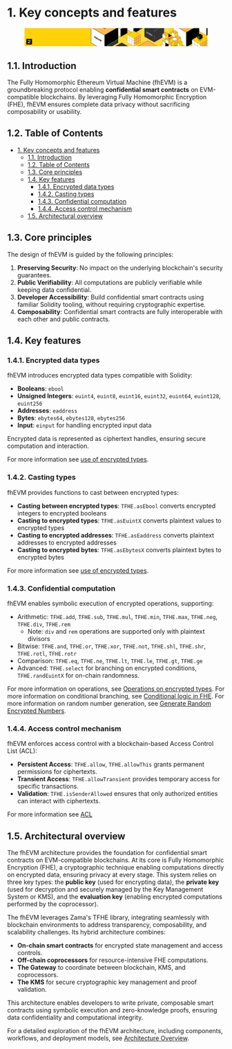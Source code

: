 # 1. Key concepts and features

<figure><img src="../.gitbook/assets/doc_header_fhevm.png" alt=""><figcaption></figcaption></figure>

## 1.1. Introduction

The Fully Homomorphic Ethereum Virtual Machine (fhEVM) is a groundbreaking protocol enabling **confidential smart contracts** on EVM-compatible blockchains. By leveraging Fully Homomorphic Encryption (FHE), fhEVM ensures complete data privacy without sacrificing composability or usability.

## 1.2. Table of Contents

- [1. Key concepts and features](#1-key-concepts-and-features)
  - [1.1. Introduction](#11-introduction)
  - [1.2. Table of Contents](#12-table-of-contents)
  - [1.3. Core principles](#13-core-principles)
  - [1.4. Key features](#14-key-features)
    - [1.4.1. Encrypted data types](#141-encrypted-data-types)
    - [1.4.2. Casting types](#142-casting-types)
    - [1.4.3. Confidential computation](#143-confidential-computation)
    - [1.4.4. Access control mechanism](#144-access-control-mechanism)
  - [1.5. Architectural overview](#15-architectural-overview)

## 1.3. Core principles

The design of fhEVM is guided by the following principles:

1. **Preserving Security**: No impact on the underlying blockchain's security guarantees.
2. **Public Verifiability**: All computations are publicly verifiable while keeping data confidential.
3. **Developer Accessibility**: Build confidential smart contracts using familiar Solidity tooling, without requiring cryptographic expertise.
4. **Composability**: Confidential smart contracts are fully interoperable with each other and public contracts.

## 1.4. Key features

### 1.4.1. Encrypted data types

fhEVM introduces encrypted data types compatible with Solidity:

- **Booleans**: `ebool`
- **Unsigned Integers**: `euint4`, `euint8`, `euint16`, `euint32`, `euint64`, `euint128`, `euint256`
- **Addresses**: `eaddress`
- **Bytes**: `ebytes64`, `ebytes128`, `ebytes256`
- **Input**: `einput` for handling encrypted input data

Encrypted data is represented as ciphertext handles, ensuring secure computation and interaction.

For more information see [use of encrypted types](../fundamentals/first_step/types.md).

### 1.4.2. Casting types

fhEVM provides functions to cast between encrypted types:

- **Casting between encrypted types**: `TFHE.asEbool` converts encrypted integers to encrypted booleans
- **Casting to encrypted types**: `TFHE.asEuintX` converts plaintext values to encrypted types
- **Casting to encrypted addresses**: `TFHE.asEaddress` converts plaintext addresses to encrypted addresses
- **Casting to encrypted bytes**: `TFHE.asEbytesX` converts plaintext bytes to encrypted bytes

For more information see [use of encrypted types](../fundamentals/first_step/types.md).

### 1.4.3. Confidential computation

fhEVM enables symbolic execution of encrypted operations, supporting:

- Arithmetic: `TFHE.add`, `TFHE.sub`, `TFHE.mul`, `TFHE.min`, `TFHE.max`, `TFHE.neg`, `TFHE.div`, `TFHE.rem`
  - Note: `div` and `rem` operations are supported only with plaintext divisors
- Bitwise: `TFHE.and`, `TFHE.or`, `TFHE.xor`, `TFHE.not`, `TFHE.shl`, `TFHE.shr`, `TFHE.rotl`, `TFHE.rotr`
- Comparison: `TFHE.eq`, `TFHE.ne`, `TFHE.lt`, `TFHE.le`, `TFHE.gt`, `TFHE.ge`
- Advanced: `TFHE.select` for branching on encrypted conditions, `TFHE.randEuintX` for on-chain randomness.

For more information on operations, see [Operations on encrypted types](../fundamentals/first_step/operations.md).
For more information on conditional branching, see [Conditional logic in FHE](../guides/conditions.md).
For more information on random number generation, see [Generate Random Encrypted Numbers](../guides/random.md).

### 1.4.4. Access control mechanism

fhEVM enforces access control with a blockchain-based Access Control List (ACL):

- **Persistent Access**: `TFHE.allow`, `TFHE.allowThis` grants permanent permissions for ciphertexts.
- **Transient Access**: `TFHE.allowTransient` provides temporary access for specific transactions.
- **Validation**: `TFHE.isSenderAllowed` ensures that only authorized entities can interact with ciphertexts.

For more information see [ACL](../fundamentals/acl.md)

## 1.5. Architectural overview

The fhEVM architecture provides the foundation for confidential smart contracts on EVM-compatible blockchains. At its core is Fully Homomorphic Encryption (FHE), a cryptographic technique enabling computations directly on encrypted data, ensuring privacy at every stage. This system relies on three key types: the **public key** (used for encrypting data), the **private key** (used for decryption and securely managed by the Key Management System or KMS), and the **evaluation key** (enabling encrypted computations performed by the coprocessor).

The fhEVM leverages Zama's TFHE library, integrating seamlessly with blockchain environments to address transparency, composability, and scalability challenges. Its hybrid architecture combines:

- **On-chain smart contracts** for encrypted state management and access controls.
- **Off-chain coprocessors** for resource-intensive FHE computations.
- **The Gateway** to coordinate between blockchain, KMS, and coprocessors.
- **The KMS** for secure cryptographic key management and proof validation.

This architecture enables developers to write private, composable smart contracts using symbolic execution and zero-knowledge proofs, ensuring data confidentiality and computational integrity.

For a detailed exploration of the fhEVM architecture, including components, workflows, and deployment models, see [Architecture Overview](../fundamentals/architecture_overview.md).
